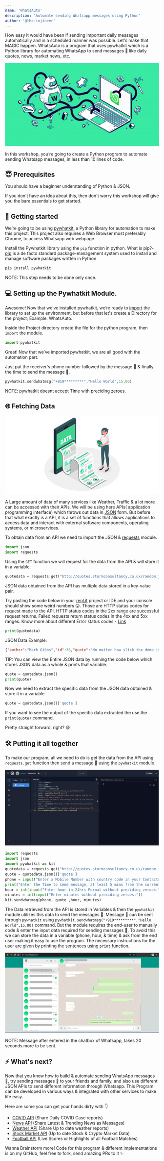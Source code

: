 ```yaml
---
name: 'WhatsAuto'
description: 'Automate sending Whatsapp messages using Python'
author: '@the-injineer'
---
```

How easy it would have been if sending important daily messages automatically and in a scheduled manner was possible. Let's make that MAGIC happen.
WhatsAuto is a program that uses pywhatkit which is a Python library for automating WhatsApp to send messages 💬 like daily quotes, news, market news, etc. 

![](img/banner.png)

In this workshop, you’re going to create a Python program to automate sending Whatsapp messages, in less than 10 lines of code.

## 😇 Prerequisites

You should have a beginner understanding of Python & JSON.

If you don't have an idea about this, then don't worry this workshop will give you the bare essentials to get started.

## 🚀 Getting started

We’re going to be using [pywhatkit](https://pypi.org/project/pywhatkit/), a Python library for automation to make this project. This project also requires a Web Browser most preferably Chrome, to access Whatsapp web webpage.

Install the Pywhatkit library using the `pip` function in python.
What is pip?-[pip](https://docs.python.org/3/installing/index.html) is a de facto standard package-management system used to install and manage software packages written in Python.

```py
pip install pywhatkit
```
NOTE: This step needs to be done only once.

## 💻 Setting up the Pywhatkit Module.

Awesome! Now that we’ve installed pywhatkit, we’re ready to [import](https://docs.python.org/3/reference/import.html
) the library to set up the environment, but before that let's create a Directory for the project; Example: WhatsAuto.

Inside the Project directory create the file for the python program, then `import` the module.

```py
import pywhatkit
```

Great! Now that we’ve imported pywhatkit, we are all good with the automation part.

Just put the receiver's phone number followed by the message 💬 & finally the time to send the message 💬.

```py
pywhatkit.sendwhatmsg("+919*********","Hello World",15,00)

```
NOTE: pywhatkit doesnt accept Time with preciding zeroes.

## 🌐 Fetching Data

![](img/banner1.png)

A Large amount of data of many services like Weather, Traffic & a lot more can be accessed with their APIs. We will be using here APIs( application programming interface) which throws out data in [JSON](https://www.json.org/json-en.html) form. But before that what exactly is a API, it is a set of functions that allows applications to access data and interact with external software components, operating systems, or microservices.

To obtain data from an API we need to import the JSON & [requests](https://requests.readthedocs.io/en/master/api/) module.

```py
import json
import requests

```
Using the `GET` function we will request for the data from the API & will store it in a variable.

```py
quotedata = requests.get("http://quotes.stormconsultancy.co.uk/random.json")

```
JSON data obtained from the API has multiple data stored in a key-value pair.

Try pasting the code below in your [repl.it](https://repl.it) project or IDE and your console should show some weird numbers 😛.
Those are HTTP status codes for request made to the API. HTTP status codes in the 2xx range are successful request returns. Failed requests return status codes in the 4xx and 5xx ranges. Know more about different Error status codes - [Link](https://cloud.google.com/storage/docs/json_api/v1/status-codes#errorformat)

```py
print(quotedata)
```

JSON Data Example:

```json
{"author":"Mark Gibbs","id":36,"quote":"No matter how slick the demo is in rehearsal, when you do it in front of a live audience, the probability of a flawless presentation is inversely proportional to the number of people watching, raised to the power of the amount of money involved.","permalink":"http://quotes.stormconsultancy.co.uk/quotes/36"}
```
TIP: You can view the Entire JSON data by running the code below which stores JSON data as a whole & prints that variable.

```py
quote = quotedata.json()
print(quote)
```

Now we need to extract the specific data from the JSON data obtained & store it in a variable.

```py
quote = quotedata.json()['quote']
```
If you want to see the output of the specific data extracted the use the `print(quote)` command.

Pretty straight forward, right? 😄

## 🛠️ Putting it all together

To make our program, all we need to do is get the data from the API using `requests.get` function then send a message 💬 using the `pywhatkit` module.

![](img/banner3.png)

```py
import requests
import json
import pywhatkit as kit
quotedata = requests.get("http://quotes.stormconsultancy.co.uk/random.json")
quote = quotedata.json()['quote']
phone = input("Enter a Mobile Number with country code in your Contacts to send a quote:")
print("Enter the Time to send message, at least 5 mins from the current time")
hour = int(input("Enter hour in 24hrs Format without preciding zeroes:"))
minutes = int(input("Enter minutes without preciding zeroes:"))
kit.sendwhatmsg(phone, quote ,hour, minutes)
```

The Data retrieved from the API is stored in Variables & then the `pywhatkit` module utilizes this data to send the messages 💬. 
Message 💬 can be sent through `pywhatkit` using `pywhatkit.sendwhatmsg("+919*********","Hello World",15,00)` command. But the module requires the end-user to manually code & enter the input data required for sending messages 💬, To avoid this we can store the data in a variable (phone, hour, & time) & ask from the end user making it easy to use the program. The necessary instructions for the user are given by printing the sentences using `print` function.

![](img/banner4.PNG)

NOTE: Message after entered in the chatbox of Whatsapp, takes 20 seconds more to be sent.

## ⚡ What's next?

Now that you know how to build & automate sending WhatsApp messages 💬, try sending messages 💬 to your friends and family, and also use different JSON APIs to send different information through Whatsapp. This Program can be developed in various ways & integrated with other services to make life easy. 

Here are some you can get your hands dirty with 👇

- [COVID API](https://covid19api.com/) (Share Daily COVID Case reports)
- [News API](https://newsapi.org/) (Share Latest & Trending News as Messages)
- [Weather API](https://openweathermap.org/api) (Share Up to date weather reports)
- [Stock Market API](https://finnhub.io/) (Up to date Stock & Crypto Market Data)
- [Football API](https://www.api-football.com/) (Live Scores or Highlights of all Football Matches)

Wanna Brainstorm more! Code for this program & different implementations is on my GitHub, feel free to fork, send amazing PRs to it ✨
